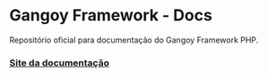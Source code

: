 # Gangoy Framework - Docs
Repositório oficial para documentação do Gangoy Framework PHP.


### [Site da documentação](http://gangoy.readthedocs.io)